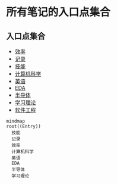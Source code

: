 # 所有笔记的入口点集合

## 入口点集合

* [效率](efficient/efficient_entry.md)
* [记录](record/record_entry.md)
* [技能](skill/skill_entry.md)
* [计算机科学](cs/cs_entry.md)
* [英语](eng/eng_entry.md)
* [EDA](eda/eda_entry.md)
* [半导体](ic/ic_entry.md)
* [学习理论](learn/learn_entry.md)
* [软件工程](se/se_entry.md)

```mermaid
mindmap
root((Entry))
  技能
  记录
  效率
  计算机科学
  英语
  EDA
  半导体
  学习理论
```
